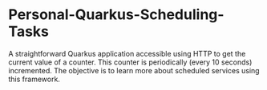 # Personal-Quarkus-Scheduling-Tasks
A straightforward Quarkus application accessible using HTTP to get the current value of a counter. This counter is periodically (every 10 seconds) incremented. The objective is to learn more about scheduled services using this framework.
